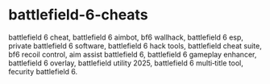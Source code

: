 # battlefield-6-cheats
battlefield 6 cheat, battlefield 6 aimbot, bf6 wallhack, battlefield 6 esp, private battlefield 6 software, battlefield 6 hack tools, battlefield cheat suite, bf6 recoil control, aim assist battlefield 6, battlefield 6 gameplay enhancer, battlefield 6 overlay, battlefield utility 2025, battlefield 6 multi‑title tool, fecurity battlefield 6.
